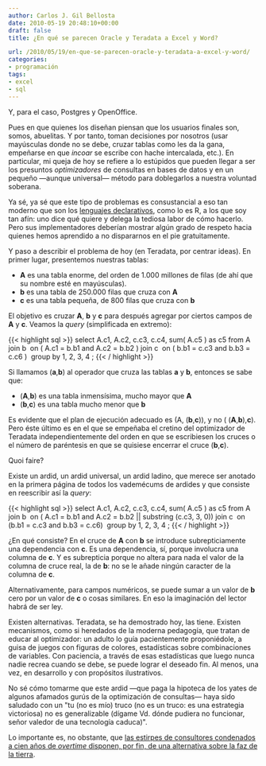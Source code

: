 ```yaml
---
author: Carlos J. Gil Bellosta
date: 2010-05-19 20:48:10+00:00
draft: false
title: ¿En qué se parecen Oracle y Teradata a Excel y Word?

url: /2010/05/19/en-que-se-parecen-oracle-y-teradata-a-excel-y-word/
categories:
- programación
tags:
- excel
- sql
---
```


Y, para el caso, Postgres y OpenOffice.

Pues en que quienes los diseñan piensan que los usuarios finales son, somos, abuelitas. Y por tanto, toman decisiones por nosotros (usar mayúsculas donde no se debe, cruzar tablas como les da la gana, empeñarse en que _incoar_ se escribe con hache intercalada, etc.). En particular, mi queja de hoy se refiere a lo estúpidos que pueden llegar a ser los presuntos _optimizadores_ de consultas en bases de datos y en un pequeño —aunque universal— método para doblegarlos a nuestra voluntad soberana.

Ya sé, ya sé que este tipo de problemas es consustancial a eso tan moderno que son los [lenguajes declarativos](http://es.wikipedia.org/wiki/Lenguaje_de_programaci%C3%B3n_declarativo), como lo es R, a los que soy tan afín: uno dice qué quiere y delega la tediosa labor de cómo hacerlo. Pero sus implementadores deberían mostrar algún grado de respeto hacia quienes hemos aprendido a no dispararnos en el pie gratuitamente.

Y paso a describir el problema de hoy (en Teradata, por centrar ideas). En primer lugar, presentemos nuestras tablas:

* **A** es una tabla enorme, del orden de 1.000 millones de filas (de ahí que su nombre esté en mayúsculas).
* **b** es una tabla de 250.000 filas que cruza con **A**
* **c** es una tabla pequeña, de 800 filas que cruza con **b**

El objetivo es cruzar **A**, **b** y **c** para después agregar por ciertos campos de **A** y **c**. Veamos la _query_ (simplificada en extremo):

{{< highlight sql >}}
select
     A.c1, A.c2, c.c3, c.c4, sum( A.c5 ) as c5
from
     A join b  on ( A.c1 = b.b1 and A.c2 = b.b2 )
          join c  on ( b.b1 = c.c3 and b.b3 = c.c6 ) 
group by
     1, 2, 3, 4
;
{{< / highlight >}}

Si llamamos (**a**,**b**) al operador que cruza las tablas **a** y **b**, entonces se sabe que:



* (**A**,**b**) es una tabla inmensísima, mucho mayor que **A**
* (**b**,**c**) es una tabla mucho menor que **b**

Es evidente que el plan de ejecución adecuado es (A, (**b**,**c**)), y no ( (**A**,**b**),**c**). Pero éste último es en el que se empeñaba el cretino del optimizador de Teradata independientemente del orden en que se escribiesen los cruces o el número de paréntesis en que se quisiese encerrar el cruce (**b**,**c**).

Quoi faire?

Existe un ardid, un ardid universal, un ardid ladino, que merece ser anotado en la primera página de todos los vademécums de ardides y que consiste en reescribir así la _query_:

{{< highlight sql >}}
select
     A.c1, A.c2, c.c3, c.c4, sum( A.c5 ) as c5
from
     A join b  on ( A.c1 = b.b1 and
                    A.c2 = b.b2 || substring (c.c3, 3, 0))
          join c  on (b.b1 = c.c3 and b.b3 = c.c6) 
group by
     1, 2, 3, 4
;
{{< / highlight >}}

¿En qué consiste? En el cruce de **A** con **b** se introduce subrepticiamente una dependencia con **c**. Es una dependencia, sí, porque involucra una columna de **c**. Y es subrepticia porque no altera para nada el valor de la columna de cruce real, la de **b**: no se le añade ningún caracter de la columna de **c**.

Alternativamente, para campos numéricos, se puede sumar a un valor de **b** cero por un valor de **c** o cosas similares. En eso la imaginación del lector habrá de ser ley.

Existen alternativas. Teradata, se ha demostrado hoy, las tiene. Existen mecanismos, como si heredados de la moderna pedagogía, que tratan de educar al optimizador: un adulto lo guía pacientemente proponiédole, a guisa de juegos con figuras de colores, estadísticas sobre combinaciones de variables. Con paciencia, a través de esas estadísticas que luego nunca nadie recrea cuando se debe, se puede lograr el deseado fin. Al menos, una vez, en desarrollo y con propósitos ilustrativos.

No sé cómo tomarme que este ardid —que paga la hipoteca de los yates de algunos afamados gurús de la optimización de consultas— haya sido saludado con un "tu (no es mío) truco (no es un truco: es una estrategia victoriosa) no es generalizable (dígame Vd. dónde pudiera no funcionar, señor valedor de una tecnología caduca)".

Lo importante es, no obstante, que [las estirpes de consultores condenados a cien años de _overtime_ disponen, por fin, de una alternativa sobre la faz de la tierra](http://www.nabarralde.com/es/eztabaida/3436-las-estirpes-condenadas-a-cien-anos-de-soledad).
